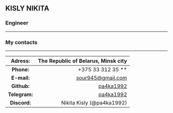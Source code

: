 ## **KISLY NIKITA**

### **Engineer**

---

### **My contacts**

---

|  **Adress:**  |       The Republic of Belarus, Minsk city |
| :-----------: | ----------------------------------------: |
|  **Phone:**   |                       +375 33 312 35 \*\* |
|  **E-mail:**  |                       <sour945@gmail.com> |
|  **Github:**  | [pa4ka1992](https://github.com/pa4ka1992) |
| **Telegram:** |       [pa4ka1992](https://t.me/pa4ka1992) |
| **Discord:**  |                 Nikita Kisly (@pa4ka1992) |
